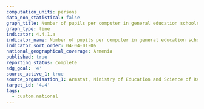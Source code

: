 ```yaml
---
computation_units: persons
data_non_statistical: false
graph_title: Number of pupils per computer in general education schools
graph_type: line
indicator: 4.4.1.a
indicator_name: Number of pupils per computer in general education schools
indicator_sort_order: 04-04-01-0a
national_geographical_coverage: Armenia
published: true
reporting_status: complete
sdg_goal: '4'
source_active_1: true
source_organisation_1: Armstat, Ministry of Education and Science of RA
target_id: '4.4'
tags:
  - custom.national
---
```

